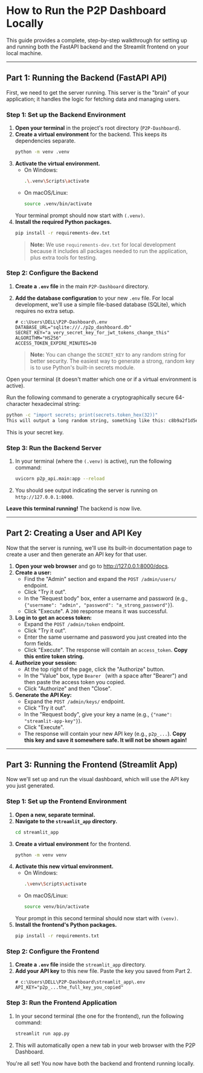 # How to Run the P2P Dashboard Locally

This guide provides a complete, step-by-step walkthrough for setting up and running both the FastAPI backend and the Streamlit frontend on your local machine.

---

## Part 1: Running the Backend (FastAPI API)

First, we need to get the server running. This server is the "brain" of your application; it handles the logic for fetching data and managing users.

### Step 1: Set up the Backend Environment

1.  **Open your terminal** in the project's root directory (`P2P-Dashboard`).
2.  **Create a virtual environment** for the backend. This keeps its dependencies separate.
    ```bash
    python -m venv .venv
    ```
3.  **Activate the virtual environment.**
    *   On Windows:
        ```bash
        .\.venv\Scripts\activate
        ```
    *   On macOS/Linux:
        ```bash
        source .venv/bin/activate
        ```
    Your terminal prompt should now start with `(.venv)`.
4.  **Install the required Python packages.**
    ```bash
    pip install -r requirements-dev.txt
    ```
    > **Note:** We use `requirements-dev.txt` for local development because it includes all packages needed to run the application, plus extra tools for testing.

### Step 2: Configure the Backend

1.  **Create a `.env` file** in the main `P2P-Dashboard` directory.
2.  **Add the database configuration** to your new `.env` file. For local development, we'll use a simple file-based database (SQLite), which requires no extra setup.

    ```dotenv
    # c:\Users\DELL\P2P-Dashboard\.env
    DATABASE_URL="sqlite:///./p2p_dashboard.db"
    SECRET_KEY="a_very_secret_key_for_jwt_tokens_change_this"
    ALGORITHM="HS256"
    ACCESS_TOKEN_EXPIRE_MINUTES=30
    ```
    > **Note:** You can change the `SECRET_KEY` to any random string for better security.
    The easiest way to generate a strong, random key is to use Python's built-in secrets module.

Open your terminal (it doesn't matter which one or if a virtual environment is active).

Run the following command to generate a cryptographically secure 64-character hexadecimal string:

```bash
python -c "import secrets; print(secrets.token_hex(32))"
This will output a long random string, something like this: c8b9a2f1d5e6f7a8b9c0d1e2f3a4b5c6d7e8f9a0b1c2d3e4f5a6b7c8d9e0f1a2
```

This is your secret key.

### Step 3: Run the Backend Server

1.  In your terminal (where the `(.venv)` is active), run the following command:
    ```bash
    uvicorn p2p_api.main:app --reload
    ```
2.  You should see output indicating the server is running on `http://127.0.0.1:8000`.

**Leave this terminal running!** The backend is now live.

---

## Part 2: Creating a User and API Key

Now that the server is running, we'll use its built-in documentation page to create a user and then generate an API key for that user.

1.  **Open your web browser** and go to http://127.0.0.1:8000/docs.
2.  **Create a user:**
    *   Find the "Admin" section and expand the `POST /admin/users/` endpoint.
    *   Click "Try it out".
    *   In the "Request body" box, enter a username and password (e.g., `{"username": "admin", "password": "a_strong_password"}`).
    *   Click "Execute". A `200` response means it was successful.
3.  **Log in to get an access token:**
    *   Expand the `POST /admin/token` endpoint.
    *   Click "Try it out".
    *   Enter the same username and password you just created into the form fields.
    *   Click "Execute". The response will contain an `access_token`. **Copy this entire token string.**
4.  **Authorize your session:**
    *   At the top right of the page, click the "Authorize" button.
    *   In the "Value" box, type `Bearer ` (with a space after "Bearer") and then paste the access token you copied.
    *   Click "Authorize" and then "Close".
5.  **Generate the API Key:**
    *   Expand the `POST /admin/keys/` endpoint.
    *   Click "Try it out".
    *   In the "Request body", give your key a name (e.g., `{"name": "streamlit-app-key"}`).
    *   Click "Execute".
    *   The response will contain your new API key (e.g., `p2p_...`). **Copy this key and save it somewhere safe. It will not be shown again!**

---

## Part 3: Running the Frontend (Streamlit App)

Now we'll set up and run the visual dashboard, which will use the API key you just generated.

### Step 1: Set up the Frontend Environment

1.  **Open a new, separate terminal.**
2.  **Navigate to the `streamlit_app` directory.**
    ```bash
    cd streamlit_app
    ```
3.  **Create a virtual environment** for the frontend.
    ```bash
    python -m venv venv
    ```
4.  **Activate this new virtual environment.**
    *   On Windows:
        ```bash
        .\venv\Scripts\activate
        ```
    *   On macOS/Linux:
        ```bash
        source venv/bin/activate
        ```
    Your prompt in this second terminal should now start with `(venv)`.
5.  **Install the frontend's Python packages.**
    ```bash
    pip install -r requirements.txt
    ```

### Step 2: Configure the Frontend

1.  **Create a `.env` file** inside the `streamlit_app` directory.
2.  **Add your API key** to this new file. Paste the key you saved from Part 2.
    ```dotenv
    # c:\Users\DELL\P2P-Dashboard\streamlit_app\.env
    API_KEY="p2p_...the_full_key_you_copied"
    ```

### Step 3: Run the Frontend Application

1.  In your second terminal (the one for the frontend), run the following command:
    ```bash
    streamlit run app.py
    ```
2.  This will automatically open a new tab in your web browser with the P2P Dashboard.

You're all set! You now have both the backend and frontend running locally.




